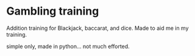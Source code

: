 # Gambling training
Addition training for Blackjack, baccarat, and dice.
Made to aid me in my training.

simple only, made in python... not much efforted.
